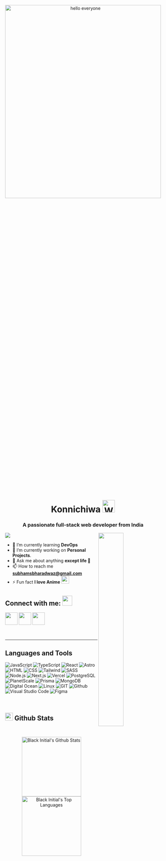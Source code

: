 <p align="center">
<img src="https://media3.giphy.com/media/uKWBNet3fFTP9ZDZIg/giphy.gif" width="100%" height="40%" alt="hello everyone">
<p>
<h1 align="center">Konnichiwa <img src = "https://media.giphy.com/media/hvRJCLFzcasrR4ia7z/giphy.gif" alt = "Waving hand animation" width = "40px" height = "40px"> <br></h1>
<h3 align="center">A passionate full-stack web developer from India</h3>

<img align='right' src="https://i2.wp.com/i.giphy.com/media/MdA16VIoXKKxNE8Stk/giphy-downsized.gif?w=770&ssl=1" width="40%">
<p>

![](https://komarev.com/ghpvc/?username=subhamBharadwaz&color=blueviolet&style=flat-square&label=PROFILE+VIEWS)

- 🌱 I’m currently learning **DevOps**
- 🔭 I’m currently working on **Personal Projects**.
- 💬 Ask me about anything **except life 🤧**
- 📫 How to reach me **subhamsbharadwaz@gmail.com**
- ⚡ Fun fact **I love Anime** <img width="25" src="https://img.icons8.com/color/48/4a90e2/boruto-uzumaki.png"/>

</p>

## Connect with me: <img src="https://media.giphy.com/media/LnQjpWaON8nhr21vNW/giphy.gif" height="32">

<a href="https://www.linkedin.com/in/subham-bharadwaz-5a9792197/"><img width="40" src="https://img.icons8.com/nolan/64/linkedin.png"/></a>
<a href="https://twitter.com/subh4mBharadwaz"><img width="40" src="https://img.icons8.com/nolan/64/twitter.png"/></a>
<a href="https://instagram.com/subham.bharadwaz" target="blank"><img width="40" src="https://img.icons8.com/nolan/64/instagram-new.png"/></a>

<br/>

---

## Languages and Tools

![JavaScript](https://img.shields.io/badge/-JavaScript-F7DF1E?style=flat&logo=javascript&logoColor=black)
![TypeScript](https://img.shields.io/badge/-TypeScript-007ACC?style=flat&logo=typescript&logoColor=white)
![React](https://img.shields.io/badge/-React-20232A?style=flat&logo=react&logoColor=61DAFB)
![Astro](https://img.shields.io/badge/-Astro-FF5D01?style=flat&logo=astro&logoColor=white)
![HTML](https://img.shields.io/badge/-HTML5-E34F26?style=flat&logo=HTML5&logoColor=white)
![CSS](https://img.shields.io/badge/-CSS3-1572B6?style=flat&logo=CSS3&logoColor=white)
![Tailwind](https://img.shields.io/badge/-Tailwind_CSS-38B2AC?style=flat&logo=tailwind-css&logoColor=white)
![SASS](https://img.shields.io/badge/-SASS-CC6699?style=flat&logo=sass&logoColor=white)
![Node.js](https://img.shields.io/badge/-Node.js-43853D?style=flat&logo=node.js&logoColor=white)
![Next.js](https://img.shields.io/badge/-Next.js-000000?style=flat&logo=next.js&logoColor=white)
![Vercel](https://img.shields.io/badge/-Vercel-000000?style=flat&logo=Vercel&logoColor=white)
![PostgreSQL](https://img.shields.io/badge/PostgreSQL-316192?style=flat&logo=postgresql&logoColor=white)
![PlanetScale](https://img.shields.io/badge/PlanetScale-000000?style=flat&logo=PlanetScale&logoColor=white)
![Prisma](https://img.shields.io/badge/Prisma-3982CE?style=flat&logo=Prisma&logoColor=white)
![MongoDB](https://img.shields.io/badge/Mongo_DB-47A248?style=flat&logo=MongoDB&logoColor=white)
![Digital Ocean](https://img.shields.io/badge/Digital_Ocean-0080FF?style=flat&logo=DigitalOcean&logoColor=white)
![Linux](https://img.shields.io/badge/Linux-FCC624?style=flat&logo=linux&logoColor=black)
![GIT](https://img.shields.io/badge/GIT-E44C30?style=flat&logo=git&logoColor=white)
![Github](https://img.shields.io/badge/GitHub-100000?style=flat&logo=github&logoColor=white)
![Visual Studio Code](https://img.shields.io/badge/Visual_Studio_Code-0078D4?style=flat&logo=visual%20studio%20code&logoColor=white)
![Figma](https://img.shields.io/badge/Figma-F24E1E?style=flat&logo=figma&logoColor=white)

<br>

## <img height="25" src="https://img.icons8.com/wired/64/4a90e2/merge-git.png"/> Github Stats

<br>
<p align="center">
  <!-- https://github.com/anuraghazra/github-readme-stats -->
  <img alt="Black Initial's Github Stats" src="https://github-readme-stats.vercel.app/api/?username=subhamBharadwaz&show_icons=true&include_all_commits=true&count_private=true&theme=react&hide_border=true&bg_color=1F222E&title_color=F85D7F&icon_color=F8D866" height="192px"/>
  <img alt="Black Initial's Top Languages" src="https://github-readme-stats.vercel.app/api/top-langs/?username=subhamBharadwaz&langs_count=8&layout=compact&theme=react&hide_border=true&bg_color=1F222E&title_color=F85D7F&icon_color=F8D866&hide=php" height="192px"/>
</p>
